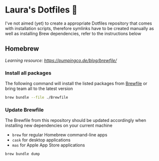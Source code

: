 # Laura's Dotfiles 🥯

I've not aimed (yet) to create a appropriate Dotfiles repository that comes with installation scripts, therefore symlinks have to be created manually as well as installing Brew dependencies, refer to the instructions below

## Homebrew
*Learning resource: https://pumpingco.de/blog/brewfile/*

### Install all packages
The following command will install the listed packages from [Brewfile](./Brewfile) or bring team all to the latest version 
```bash
brew bundle --file ./Brewfile
``` 

### Update Brewfile 
The Brewfile from this repository should be updated accordingly when installing new dependencies on your current machine 

- `brew` for regular Homebrew command-line apps
- `cask` for desktop applications
- `mas` for Apple App Store applications

```bash
brew bundle dump
```

